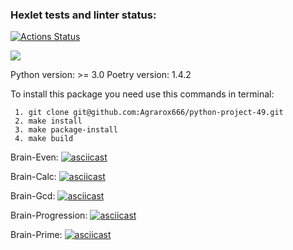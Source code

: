 ### Hexlet tests and linter status:
[![Actions Status](https://github.com/Agrarox666/python-project-49/workflows/hexlet-check/badge.svg)](https://github.com/Agrarox666/python-project-49/actions)

<a href="https://codeclimate.com/github/Agrarox666/python-project-49/maintainability"><img src="https://api.codeclimate.com/v1/badges/fc1464fbf627ca6f83e8/maintainability" /></a>

Python version: >= 3.0
Poetry version: 1.4.2

To install this package you need use this commands in terminal:

     1. git clone git@github.com:Agrarox666/python-project-49.git
     2. make install
     3. make package-install
     4. make build


Brain-Even:
[![asciicast](https://asciinema.org/a/xTMXCyPz3xIHHrXp3JpLWz30b.svg)](https://asciinema.org/a/xTMXCyPz3xIHHrXp3JpLWz30b)

Brain-Calc:
[![asciicast](https://asciinema.org/a/fENz6GknoINCru4ZYG9O1L1oi.svg)](https://asciinema.org/a/fENz6GknoINCru4ZYG9O1L1oi)

Brain-Gcd:
[![asciicast](https://asciinema.org/a/MDgAoj7eXye9hS9GcgSSagTpy.svg)](https://asciinema.org/a/MDgAoj7eXye9hS9GcgSSagTpy)

Brain-Progression:
[![asciicast](https://asciinema.org/a/ZgMw6yA9eRopjbWNkWAH77SU5.svg)](https://asciinema.org/a/ZgMw6yA9eRopjbWNkWAH77SU5)

Brain-Prime:
[![asciicast](https://asciinema.org/a/tpqNvgdL3sVzTCswm3DGygmDa.svg)](https://asciinema.org/a/tpqNvgdL3sVzTCswm3DGygmDa)
